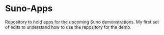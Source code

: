 # Suno-Apps
Repository to hold apps for the upcoming Suno demonstrations.
My first set of edits to understand how to use the repository for the demo.
